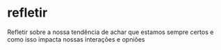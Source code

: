# refletir
Refletir sobre a nossa tendência de achar que estamos sempre certos e como isso impacta nossas interações e opniões
